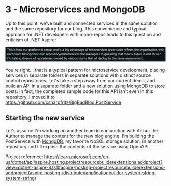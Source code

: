 # 3 - Microservices and MongoDB

Up to this point, we've built and connected services in the same solution and the same repository for our blog.  This convenience and typical approach for .NET developers with mono-repos leads to this question and criticism of .NET Aspire:

![Reddit Question about using separate repositories](img/3-Reddit.png)

You're right... that is a typical pattern for microservice development, placing services in separate folders in separate solutions with distinct source control repositories.  Let's take a step away from our current demo, and build an API in a separate folder and a new solution using MongoDB to store posts.  In fact, the completed sample code for this API isn't even in this repository.  I moved it to https://github.com/csharpfritz/BigBadBlog.PostService

## Starting the new service

Let's assume I'm working on another team in conjunction with Arthur the Author to manage the content for the new blog engine.  I'm building the PostService with [MongoDB](https://mongodb.com), my favorite NoSQL storage solution, in another repository and I'll expose the contents of the service using OpenAPI.


Project reference:  https://learn.microsoft.com/en-us/dotnet/api/aspire.hosting.projectresourcebuilderextensions.addproject?view=dotnet-aspire-8.0.1#aspire-hosting-projectresourcebuilderextensions-addproject(aspire-hosting-idistributedapplicationbuilder-system-string-system-string)